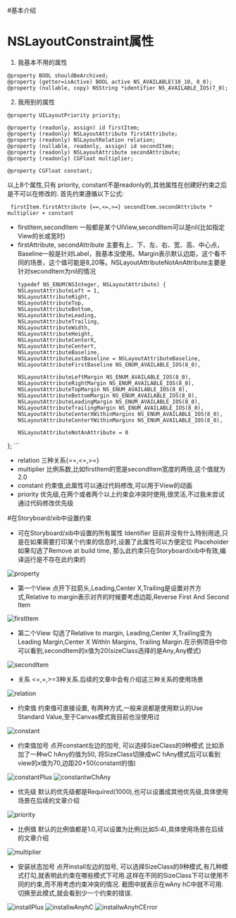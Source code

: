 #基本介绍

# NSLayoutConstraint属性
1. 我基本不用的属性
```objc
@property BOOL shouldBeArchived;
@property (getter=isActive) BOOL active NS_AVAILABLE(10_10, 8_0);
@property (nullable, copy) NSString *identifier NS_AVAILABLE_IOS(7_0);

```
2. 我用到的属性
```objc
@property UILayoutPriority priority;

@property (readonly, assign) id firstItem;
@property (readonly) NSLayoutAttribute firstAttribute;
@property (readonly) NSLayoutRelation relation;
@property (nullable, readonly, assign) id secondItem;
@property (readonly) NSLayoutAttribute secondAttribute;
@property (readonly) CGFloat multiplier;

@property CGFloat constant;
```
以上8个属性,只有 priority, constant不是readonly的,其他属性在创建好约束之后是不可以在修改的.
首先约束遵循以下公式:
```objc
 firstItem.firstAttribute {==,<=,>=} secondItem.secondAttribute * multiplier + constant
```
* firstItem,secondItem 
    一般都是某个UIView,secondItem可以是nil(比如指定View的长或宽时)
* firstAttribute, secondAttribute 主要有上、下、左、右、宽、高、中心点，Baseline一般是针对Label，我基本没使用。Margin表示默认边距，这个看不同的场景，这个值可能是8,20等。NSLayoutAttributeNotAnAttribute主要是针对secondItem为nil的情况
    ```objc
    typedef NS_ENUM(NSInteger, NSLayoutAttribute) {
    NSLayoutAttributeLeft = 1,
    NSLayoutAttributeRight,
    NSLayoutAttributeTop,
    NSLayoutAttributeBottom,
    NSLayoutAttributeLeading,
    NSLayoutAttributeTrailing,
    NSLayoutAttributeWidth,
    NSLayoutAttributeHeight,
    NSLayoutAttributeCenterX,
    NSLayoutAttributeCenterY,
    NSLayoutAttributeBaseline,
    NSLayoutAttributeLastBaseline = NSLayoutAttributeBaseline,
    NSLayoutAttributeFirstBaseline NS_ENUM_AVAILABLE_IOS(8_0),
    
    NSLayoutAttributeLeftMargin NS_ENUM_AVAILABLE_IOS(8_0),
    NSLayoutAttributeRightMargin NS_ENUM_AVAILABLE_IOS(8_0),
    NSLayoutAttributeTopMargin NS_ENUM_AVAILABLE_IOS(8_0),
    NSLayoutAttributeBottomMargin NS_ENUM_AVAILABLE_IOS(8_0),
    NSLayoutAttributeLeadingMargin NS_ENUM_AVAILABLE_IOS(8_0),
    NSLayoutAttributeTrailingMargin NS_ENUM_AVAILABLE_IOS(8_0),
    NSLayoutAttributeCenterXWithinMargins NS_ENUM_AVAILABLE_IOS(8_0),
    NSLayoutAttributeCenterYWithinMargins NS_ENUM_AVAILABLE_IOS(8_0),
    
    NSLayoutAttributeNotAnAttribute = 0
};
    ```
* relation 三种关系{==,<=,>=}
* multiplier 比例系数,比如firstItem的宽是secondItem宽度的两倍,这个值就为2.0
* constant 约束值,此属性可以通过代码修改,可以用于View的动画
* priority 优先级,在两个或者两个以上约束会冲突时使用,很灵活,不过我未尝试通过代码修改优先级

#在Storyboard/xib中设置约束
* 可在Storyboard/xib中设置的所有属性
   Identifier 目前并没有什么特别用途,只是在如果需要打印某个约束的信息时,设置了此属性可以方便定位
   Placeholder 如果勾选了Remove at build time, 那么此约束只在Storyboard/xib中有效,编译运行是不存在此约束的

![property](./images/property.png)

* 第一个View
  点开下拉箭头,Leading,Center X,Trailing是设置对齐方式,Relative to margin表示对齐的时候要考虑边距,Reverse First And Second Item

![firstItem](./images/firstItem.png)

* 第二个View
  勾选了Relative to margin, Leading,Center X,Trailing变为 Leading Margin,Center X WithIn Margins, Trailing Margin.在示例项目中你可以看到,secondItem的x值为20(sizeClass选择的是Any,Any模式)

![secondItem](./images/secondItem.png)

* 关系
   <=,=,>=3种关系.后续的文章中会有介绍这三种关系的使用场景

![relation](./images/relation.png)

* 约束值
  约束值可直接设置, 有两种方式,一般来说都是使用默认的Use Standard Value,至于Canvas模式我目前也没使用过

![constant](./images/constant.png)

* 约束值加号
  点开constant左边的加号, 可以选择SizeClass的9种模式
  比如添加了一种wC hAny的值为50, 将SizeClass切换成wC hAny模式后可以看到view的x值为70,边距20+50(constant的值)

![constantPlus](./images/constantPlus.png)
![constantwChAny](./images/constantwChAny.png)

* 优先级
  默认的优先级都是Required(1000),也可以设置成其他优先级,具体使用场景在后续的文章介绍

![priority](./images/priority.png)

* 比例值
  默认的比例值都是1.0,可以设置为比例(比如5:4),具体使用场景在后续的文章介绍

![multiplier](./images/multiplier.png)

* 安装状态加号
点开install左边的加号, 可以选择SizeClass的9种模式,有几种模式打勾,就表明此约束在哪些模式下可用.这样在不同的SizeClass下可以使用不同的约束,而不用考虑约束冲突的情况.
截图中就表示在wAny hC中就不可用.切换至此模式,就会看到少一个约束的错误.

![installPlus](./images/installPlus.png)
![installwAnyhC](./images/installwAnyhC.png)
![installwAnyhCError](./images/installwAnyhCError.png)

